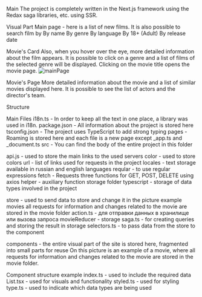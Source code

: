 Main
The project is completely written in the Next.js framework using the Redax saga libraries, etc. using SSR.

Visual Part
Main page - here is a list of new films. It is also possible to search film by
By name
By genre
By language
By 18+ (Adult)
By release date

Movie's Card
Also, when you hover over the eye, more detailed information about the film appears.
It is possible to click on a genre and a list of films of the selected genre will be displayed.
Clicking on the movie title opens the movie page.
![mainPage](https://github.com/shakompk1/themoviedb/blob/main/assets/mainPage.png)
 

Movie's Page
More detailed information about the movie and a list of similar movies displayed here.
It is possible to see the list of actors and the director's team.
 

Structure
 
Main Files
i18n.ts - In order to keep all the text in one place, a library was used in i18n.
package.json - All information about the project is stored here 
tsconfig.json - The project uses TypeScript to add strong typing 
pages - Roaming is stored here and each file is a new page except _app.ts and _document.ts
src - You can find the body of the entire project in this folder
 
api.js - used to store the main links to the used servers
color - used to store colors
url - list of links used for requests in the project
locales - text storage available in russian and english languages
reqular - to use regular expressions 
fetch - Requests three functions for GET, POST, DELETE using axios
helper - auxiliary function storage folder
typescript - storage of data types involved in the project

store - used to send data to store and change it
in the picture example movies all requests for information and changes related to the movie are stored in the movie folder
action.ts - для отправки данных в хранилище  или вызова запроса
movieReducer - storage
saga.ts - for creating queries and storing the result in storage
selectors.ts - to pass data from the store to the component
 
components - the entire visual part of the site is stored here, fragmented into small parts for reuse
On this picture is an example of a movie, where all requests for information and changes related to the movie are stored in the movie folder.
 
Component structure example
index.ts - used to include the required data
List.tsx - used for visuals and functionality
styled.ts - used for styling
type.ts - used to indicate which data types are being used
